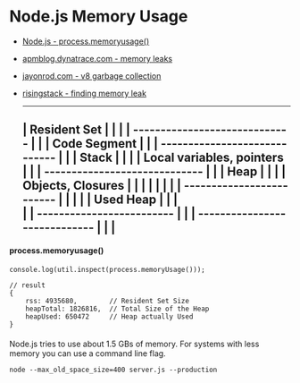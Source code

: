 # Node.js Memory Usage

- [Node.js - process.memoryusage()](https://nodejs.org/api/process.html#process_process_memoryusage)
- [apmblog.dynatrace.com - memory leaks](http://apmblog.dynatrace.com/2015/11/04/understanding-garbage-collection-and-hunting-memory-leaks-in-node-js/)
- [jayonrod.com - v8 garbage collection](http://jayconrod.com/posts/55/a-tour-of-v8-garbage-collection)
- [risingstack - finding memory leak](https://blog.risingstack.com/finding-a-memory-leak-in-node-js/)


	---------------------------------
	|         Resident Set          |
	|                               |
	| ----------------------------- |
	| |       Code Segment        | |
	| ----------------------------- |
	| |           Stack           | |
	| | Local variables, pointers | |
	| ----------------------------- |
	| |           Heap            | |
	| |     Objects, Closures     | |
	| |                           | |
	| | ------------------------- | |
	| | |      Used Heap        | | |	
	| | ------------------------- | |
	| ----------------------------- |
    |                               |
    ---------------------------------


#### process.memoryusage()

    console.log(util.inspect(process.memoryUsage()));

    // result
    { 
		rss: 4935680,        // Resident Set Size
		heapTotal: 1826816,  // Total Size of the Heap
		heapUsed: 650472     // Heap actually Used
	}



#### 
Node.js tries to use about 1.5 GBs of memory. For systems with less memory you can use a command line flag.

	node --max_old_space_size=400 server.js --production  